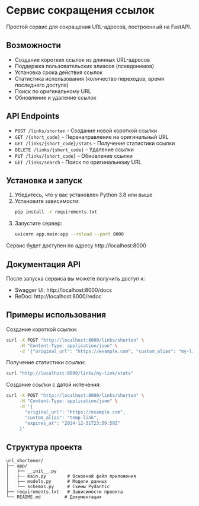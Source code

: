 # Сервис сокращения ссылок

Простой сервис для сокращения URL-адресов, построенный на FastAPI.

## Возможности

- Создание коротких ссылок из длинных URL-адресов
- Поддержка пользовательских алиасов (псевдонимов)
- Установка срока действия ссылок
- Статистика использования (количество переходов, время последнего доступа)
- Поиск по оригинальному URL
- Обновление и удаление ссылок

## API Endpoints

- `POST /links/shorten` - Создание новой короткой ссылки
- `GET /{short_code}` - Перенаправление на оригинальный URL
- `GET /links/{short_code}/stats` - Получение статистики ссылки
- `DELETE /links/{short_code}` - Удаление ссылки
- `PUT /links/{short_code}` - Обновление ссылки
- `GET /links/search` - Поиск по оригинальному URL

## Установка и запуск

1. Убедитесь, что у вас установлен Python 3.8 или выше
2. Установите зависимости:
   ```bash
   pip install -r requirements.txt
   ```
3. Запустите сервер:
   ```bash
   uvicorn app.main:app --reload --port 8000
   ```

Сервис будет доступен по адресу http://localhost:8000

## Документация API

После запуска сервиса вы можете получить доступ к:
- Swagger UI: http://localhost:8000/docs
- ReDoc: http://localhost:8000/redoc

## Примеры использования

Создание короткой ссылки:
```bash
curl -X POST "http://localhost:8000/links/shorten" \
     -H "Content-Type: application/json" \
     -d '{"original_url": "https://example.com", "custom_alias": "my-link"}'
```

Получение статистики ссылки:
```bash
curl "http://localhost:8000/links/my-link/stats"
```

Создание ссылки с датой истечения:
```bash
curl -X POST "http://localhost:8000/links/shorten" \
     -H "Content-Type: application/json" \
     -d '{
       "original_url": "https://example.com",
       "custom_alias": "temp-link",
       "expires_at": "2024-12-31T23:59:59Z"
     }'
```

## Структура проекта

```
url_shortener/
├── app/
│   ├── __init__.py
│   ├── main.py        # Основной файл приложения
│   ├── models.py      # Модели данных
│   └── schemas.py     # Схемы Pydantic
├── requirements.txt   # Зависимости проекта
└── README.md         # Документация
``` 